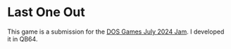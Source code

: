 # Last One Out
​This game is a submission for the [DOS Games July 2024 Jam](https://itch.io/jam/dos-games-july-2024-jam). I developed it in QB64.
